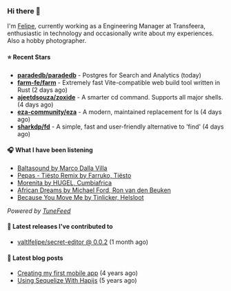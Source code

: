 ### Hi there 👋

I'm [Felipe](https://felipevm.com), currently working as a Engineering Manager at Transfeera, enthusiastic in technology and occasionally write about my experiences. Also a hobby photographer.

#### ⭐ Recent Stars
- **[paradedb/paradedb](https://github.com/paradedb/paradedb)** - Postgres for Search and Analytics (today)
- **[farm-fe/farm](https://github.com/farm-fe/farm)** - Extremely fast Vite-compatible web build tool written in Rust (2 days ago)
- **[ajeetdsouza/zoxide](https://github.com/ajeetdsouza/zoxide)** - A smarter cd command. Supports all major shells. (4 days ago)
- **[eza-community/eza](https://github.com/eza-community/eza)** - A modern, maintained replacement for ls (4 days ago)
- **[sharkdp/fd](https://github.com/sharkdp/fd)** - A simple, fast and user-friendly alternative to &#39;find&#39; (4 days ago)

#### 🎧 What I have been listening
- [Baltasound by Marco Dalla Villa](https://open.spotify.com/track/3KDcZtyZnYAK8eagMQWcc5)
- [Pepas - Tiësto Remix by Farruko, Tiësto](https://open.spotify.com/track/1bFgMkoazsyZGSflpCzYm6)
- [Morenita by HUGEL, Cumbiafrica](https://open.spotify.com/track/0pIiCv0GdhtsOjCJ5Y7zHj)
- [African Dreams by Michael Ford, Ron van den Beuken](https://open.spotify.com/track/2tl5frlBlAyMlNkCDsaLqn)
- [Because You Move Me by Tinlicker, Helsloot](https://open.spotify.com/track/05GvwwTLLID738BbKN1ze0)

_Powered by [TuneFeed](https://tunefeed.app?ref=valtlfelipe-gh-profile)_ 

#### 🚀 Latest releases I've contributed to


- [valtlfelipe/secret-editor @ 0.0.2](https://github.com/valtlfelipe/secret-editor/releases/tag/0.0.2) (1 month ago)

#### 📄 Latest blog posts
- [Creating my first mobile app](https://felipevm.com/posts/creating-my-first-mobile-app/) (4 years ago)
- [Using Sequelize With Hapijs](https://felipevm.com/posts/using-sequelize-with-hapijs/) (5 years ago)
